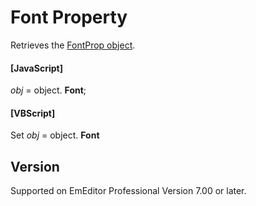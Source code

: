 # Font Property

Retrieves the [FontProp object](../font_prop/index).

#### \[JavaScript\]

_obj_ = object. **Font**;

#### \[VBScript\]

Set _obj_ = object. **Font**

## Version

Supported on EmEditor Professional Version 7.00 or later.